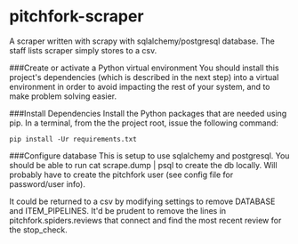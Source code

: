 # pitchfork-scraper

A scraper written with scrapy with sqlalchemy/postgresql database. The staff lists scraper simply stores to a csv.

###Create or activate a Python virtual environment
You should install this project's dependencies (which is described in the next step) into a virtual environment
in order to avoid impacting the rest of your system, and to make problem solving easier.

###Install Dependencies
Install the Python packages that are needed using pip. In a terminal,
from the the project root, issue the following command:

    pip install -Ur requirements.txt

###Configure database
This is setup to use sqlalchemy and postgresql. You should be able to run cat scrape.dump | psql to create the db locally. Will probably have to create the pitchfork user (see config file for password/user info).

It could be returned to a csv by modifying settings to remove DATABASE and ITEM_PIPELINES. It'd be prudent
to remove the lines in pitchfork.spiders.reviews that connect and find the most recent review for the stop_check.
